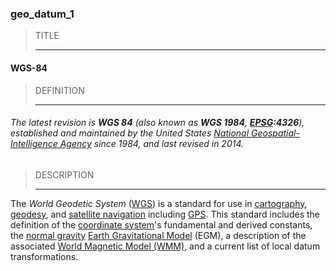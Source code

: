 ### geo_datum_1



> TITLE
> 
> ------

#### WGS-84



> DEFINITION
> 
> ------

###### The latest revision is **WGS 84** (also known as  **WGS 1984**, **[EPSG](https://en.wikipedia.org/wiki/EPSG "EPSG"):4326**), established and maintained by the United States [National Geospatial-Intelligence Agency](https://en.wikipedia.org/wiki/National_Geospatial-Intelligence_Agency "National Geospatial-Intelligence Agency") since 1984, and last revised in 2014.



> DESCRIPTION
> 
> ------

The *World Geodetic System* ([WGS](https://en.wikipedia.org/wiki/World_Geodetic_System#WGS84)) is a standard for use in [cartography](https://en.wikipedia.org/wiki/Cartography "Cartography"), [geodesy](https://en.wikipedia.org/wiki/Geodesy "Geodesy"), and [satellite navigation](https://en.wikipedia.org/wiki/Satellite_navigation "Satellite navigation") including [GPS](https://en.wikipedia.org/wiki/GPS "GPS"). This standard includes the definition of the [coordinate system](https://en.wikipedia.org/wiki/Coordinate_system "Coordinate system")'s fundamental and derived constants, the [normal gravity](https://en.wikipedia.org/wiki/Normal_gravity "Normal gravity") [Earth Gravitational Model](https://en.wikipedia.org/wiki/Earth_Gravitational_Model "Earth Gravitational Model") (EGM), a description of the associated [World Magnetic Model (WMM)](https://en.wikipedia.org/wiki/World_Magnetic_Model "World Magnetic Model"), and a current list of local datum transformations.